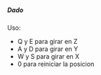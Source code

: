 ##### Dado
Uso:
* Q y E para girar en Z
* A y D para girar en Y
* W y S para girar en X
* 0 para reiniciar la posicion
